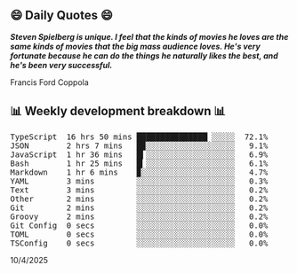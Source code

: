 ## 😄 Daily Quotes 😄

_**Steven Spielberg is unique. I feel that the kinds of movies he loves are the same kinds of movies that the big mass audience loves. He's very fortunate because he can do the things he naturally likes the best, and he's been very successful.**_

Francis Ford Coppola



## 📊 Weekly development breakdown 📊

<pre>TypeScript  16 hrs 50 mins ███████████████▏░░░░░  72.1%
JSON        2 hrs 7 mins   █▉░░░░░░░░░░░░░░░░░░░   9.1%
JavaScript  1 hr 36 mins   █▍░░░░░░░░░░░░░░░░░░░   6.9%
Bash        1 hr 25 mins   █▎░░░░░░░░░░░░░░░░░░░   6.1%
Markdown    1 hr 6 mins    ▉░░░░░░░░░░░░░░░░░░░░   4.7%
YAML        3 mins         ░░░░░░░░░░░░░░░░░░░░░   0.3%
Text        3 mins         ░░░░░░░░░░░░░░░░░░░░░   0.2%
Other       2 mins         ░░░░░░░░░░░░░░░░░░░░░   0.2%
Git         2 mins         ░░░░░░░░░░░░░░░░░░░░░   0.2%
Groovy      2 mins         ░░░░░░░░░░░░░░░░░░░░░   0.2%
Git Config  0 secs         ░░░░░░░░░░░░░░░░░░░░░   0.0%
TOML        0 secs         ░░░░░░░░░░░░░░░░░░░░░   0.0%
TSConfig    0 secs         ░░░░░░░░░░░░░░░░░░░░░   0.0%</pre>

10/4/2025